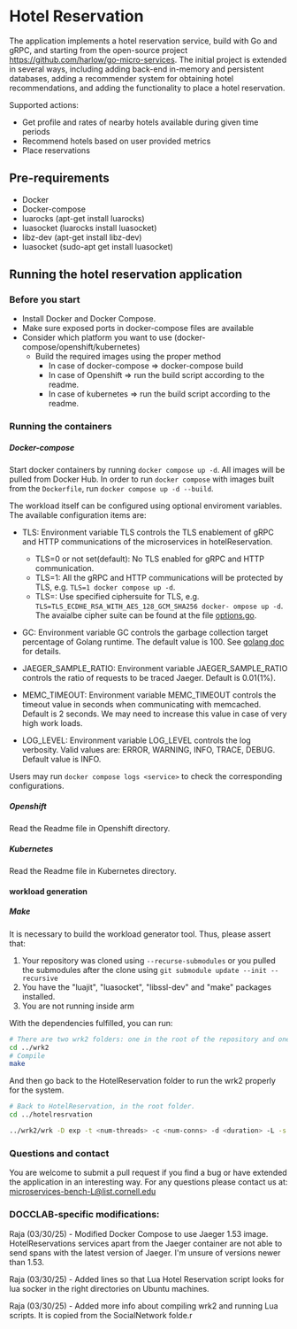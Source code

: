 # Hotel Reservation

The application implements a hotel reservation service, build with Go and gRPC, and starting from the open-source project https://github.com/harlow/go-micro-services. The initial project is extended in several ways, including adding back-end in-memory and persistent databases, adding a recommender system for obtaining hotel recommendations, and adding the functionality to place a hotel reservation. 

<!-- ## Application Structure -->

<!-- ![Social Network Architecture](socialNet_arch.png) -->

Supported actions: 
* Get profile and rates of nearby hotels available during given time periods
* Recommend hotels based on user provided metrics
* Place reservations

## Pre-requirements
- Docker
- Docker-compose
- luarocks (apt-get install luarocks)
- luasocket (luarocks install luasocket)
- libz-dev (apt-get install libz-dev)
- luasocket (sudo-apt get install luasocket)

## Running the hotel reservation application
### Before you start
- Install Docker and Docker Compose.
- Make sure exposed ports in docker-compose files are available
- Consider which platform you want to use (docker-compose/openshift/kubernetes)
    - Build the required images using the proper method
        - In case of docker-compose => docker-compose build
        - In case of Openshift => run the build script according to the readme.
        - In case of kubernetes => run the build script according to the readme.

### Running the containers
##### Docker-compose
Start docker containers by running `docker compose up -d`. All images will be pulled from Docker Hub. In order to run `docker compose` with images built from the `Dockerfile`, run `docker compose up -d --build`.

The workload itself can be configured using optional enviroment variables. The available configuration items are:

- TLS: Environment variable TLS controls the TLS enablement of gRPC and HTTP communications of the microservices in hotelReservation.
    - TLS=0 or not set(default): No TLS enabled for gRPC and HTTP communication.
    - TLS=1: All the gRPC and HTTP communications will be protected by TLS, e.g. `TLS=1 docker compose up -d`.
    - TLS=<ciphersuite>: Use specified ciphersuite for TLS, e.g. `TLS=TLS_ECDHE_RSA_WITH_AES_128_GCM_SHA256 docker- ompose up -d`. The avaialbe cipher suite can be found at the file [options.go](tls/options.go#L21).

- GC: Environment variable GC controls the garbage collection target percentage of Golang runtime. The default value is 100. See [golang doc](https://pkg.go.dev/runtime/debug#SetGCPercent) for details.

- JAEGER_SAMPLE_RATIO: Environment variable JAEGER_SAMPLE_RATIO controls the ratio of requests to be traced Jaeger. Default is 0.01(1%).

- MEMC_TIMEOUT: Environment variable MEMC_TIMEOUT controls the timeout value in seconds when communicating with memcached. Default is 2 seconds. We may need to increase this value in case of very high work loads.

- LOG_LEVEL: Environment variable LOG_LEVEL controls the log verbosity. Valid values are: ERROR, WARNING, INFO, TRACE, DEBUG. Default value is INFO.

Users may run `docker compose logs <service>` to check the corresponding configurations.

##### Openshift
Read the Readme file in Openshift directory.

##### Kubernetes
Read the Readme file in Kubernetes directory.

#### workload generation

##### Make

It is necessary to build the workload generator tool. Thus, please assert that:
1. Your repository was cloned using `--recurse-submodules` or you pulled the submodules after the clone using `git submodule update --init --recursive`
2. You have the "luajit", "luasocket", "libssl-dev" and "make" packages installed.
3. You are not running inside arm 

With the dependencies fulfilled, you can run: 

```bash
# There are two wrk2 folders: one in the root of the repository and one inside the HotelReservation folder. This is the first one.
cd ../wrk2
# Compile
make
```

And then go back to the HotelReservation folder to run the wrk2 properly for the system.
```bash
# Back to HotelReservation, in the root folder.
cd ../hotelresrvation
```

```bash
../wrk2/wrk -D exp -t <num-threads> -c <num-conns> -d <duration> -L -s ./wrk2/scripts/hotel-reservation/mixed-workload_type_1.lua http://x.x.x.x:5000 -R <reqs-per-sec>
```

### Questions and contact

You are welcome to submit a pull request if you find a bug or have extended the application in an interesting way. For any questions please contact us at: <microservices-bench-L@list.cornell.edu>


### DOCCLAB-specific modifications:

Raja (03/30/25) - Modified Docker Compose to use Jaeger 1.53 image.  HotelReservations services apart from the Jaeger container are not able to send spans with the latest version of Jaeger.  I'm unsure of versions newer than 1.53.

Raja (03/30/25) - Added lines so that Lua Hotel Reservation script looks for lua socker in the right directories on Ubuntu machines.

Raja (03/30/25) - Added more info about compiling wrk2 and running Lua scripts.  It is copied from the SocialNetwork folde.r